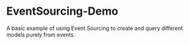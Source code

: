 # EventSourcing-Demo
A basic example of using Event Sourcing to create and query different models purely from events.

